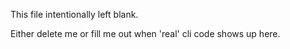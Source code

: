This file intentionally left blank.

Either delete me or fill me out when 'real' cli code shows up here.
